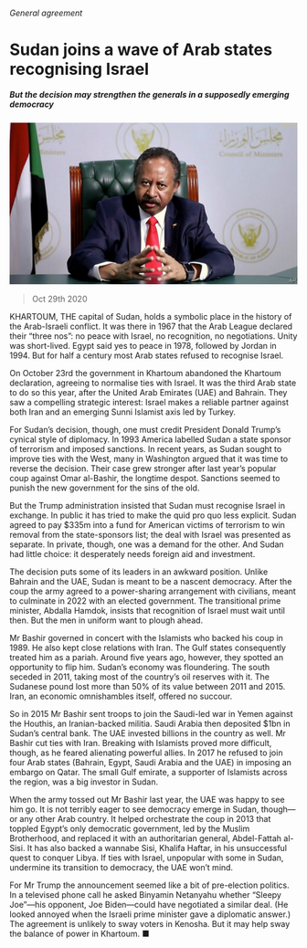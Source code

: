 ###### General agreement

# Sudan joins a wave of Arab states recognising Israel 

##### But the decision may strengthen the generals in a supposedly emerging democracy 

![image](images/20201031_MAP501.jpg) 

> Oct 29th 2020 

KHARTOUM, THE capital of Sudan, holds a symbolic place in the history of the Arab-Israeli conflict. It was there in 1967 that the Arab League declared their “three nos”: no peace with Israel, no recognition, no negotiations. Unity was short-lived. Egypt said yes to peace in 1978, followed by Jordan in 1994. But for half a century most Arab states refused to recognise Israel.

On October 23rd the government in Khartoum abandoned the Khartoum declaration, agreeing to normalise ties with Israel. It was the third Arab state to do so this year, after the United Arab Emirates (UAE) and Bahrain. They saw a compelling strategic interest: Israel makes a reliable partner against both Iran and an emerging Sunni Islamist axis led by Turkey.


For Sudan’s decision, though, one must credit President Donald Trump’s cynical style of diplomacy. In 1993 America labelled Sudan a state sponsor of terrorism and imposed sanctions. In recent years, as Sudan sought to improve ties with the West, many in Washington argued that it was time to reverse the decision. Their case grew stronger after last year’s popular coup against Omar al-Bashir, the longtime despot. Sanctions seemed to punish the new government for the sins of the old.

But the Trump administration insisted that Sudan must recognise Israel in exchange. In public it has tried to make the quid pro quo less explicit. Sudan agreed to pay $335m into a fund for American victims of terrorism to win removal from the state-sponsors list; the deal with Israel was presented as separate. In private, though, one was a demand for the other. And Sudan had little choice: it desperately needs foreign aid and investment.

The decision puts some of its leaders in an awkward position. Unlike Bahrain and the UAE, Sudan is meant to be a nascent democracy. After the coup the army agreed to a power-sharing arrangement with civilians, meant to culminate in 2022 with an elected government. The transitional prime minister, Abdalla Hamdok, insists that recognition of Israel must wait until then. But the men in uniform want to plough ahead.

Mr Bashir governed in concert with the Islamists who backed his coup in 1989. He also kept close relations with Iran. The Gulf states consequently treated him as a pariah. Around five years ago, however, they spotted an opportunity to flip him. Sudan’s economy was floundering. The south seceded in 2011, taking most of the country’s oil reserves with it. The Sudanese pound lost more than 50% of its value between 2011 and 2015. Iran, an economic omnishambles itself, offered no succour.

So in 2015 Mr Bashir sent troops to join the Saudi-led war in Yemen against the Houthis, an Iranian-backed militia. Saudi Arabia then deposited $1bn in Sudan’s central bank. The UAE invested billions in the country as well. Mr Bashir cut ties with Iran. Breaking with Islamists proved more difficult, though, as he feared alienating powerful allies. In 2017 he refused to join four Arab states (Bahrain, Egypt, Saudi Arabia and the UAE) in imposing an embargo on Qatar. The small Gulf emirate, a supporter of Islamists across the region, was a big investor in Sudan.

When the army tossed out Mr Bashir last year, the UAE was happy to see him go. It is not terribly eager to see democracy emerge in Sudan, though—or any other Arab country. It helped orchestrate the coup in 2013 that toppled Egypt’s only democratic government, led by the Muslim Brotherhood, and replaced it with an authoritarian general, Abdel-Fattah al-Sisi. It has also backed a wannabe Sisi, Khalifa Haftar, in his unsuccessful quest to conquer Libya. If ties with Israel, unpopular with some in Sudan, undermine its transition to democracy, the UAE won’t mind.

For Mr Trump the announcement seemed like a bit of pre-election politics. In a televised phone call he asked Binyamin Netanyahu whether “Sleepy Joe”—his opponent, Joe Biden—could have negotiated a similar deal. (He looked annoyed when the Israeli prime minister gave a diplomatic answer.) The agreement is unlikely to sway voters in Kenosha. But it may help sway the balance of power in Khartoum. ■

